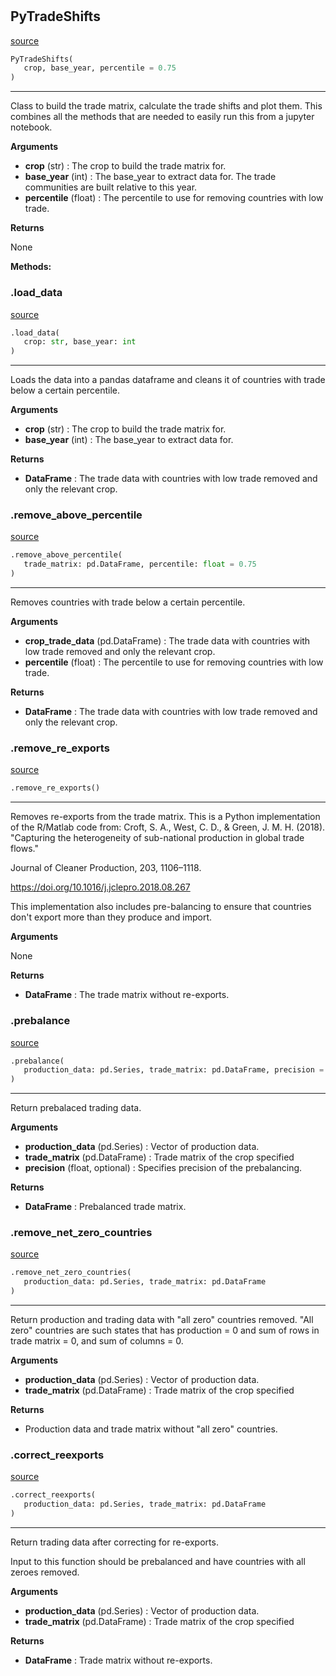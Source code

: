 #


## PyTradeShifts
[source](https://github.com/allfed/My-Super-Cool-Respository/blob/master/src/model.py/#L6)
```python 
PyTradeShifts(
   crop, base_year, percentile = 0.75
)
```


---
Class to build the trade matrix, calculate the trade shifts
and plot them. This combines all the methods that are needed
to easily run this from a jupyter notebook.


**Arguments**

* **crop** (str) : The crop to build the trade matrix for.
* **base_year** (int) : The base_year to extract data for. The trade communities
    are built relative to this year.
* **percentile** (float) : The percentile to use for removing countries with
    low trade.


**Returns**

None


**Methods:**


### .load_data
[source](https://github.com/allfed/My-Super-Cool-Respository/blob/master/src/model.py/#L33)
```python
.load_data(
   crop: str, base_year: int
)
```

---
Loads the data into a pandas dataframe and cleans it
of countries with trade below a certain percentile.


**Arguments**

* **crop** (str) : The crop to build the trade matrix for.
* **base_year** (int) : The base_year to extract data for.


**Returns**

* **DataFrame**  : The trade data with countries with low trade removed
    and only the relevant crop.


### .remove_above_percentile
[source](https://github.com/allfed/My-Super-Cool-Respository/blob/master/src/model.py/#L75)
```python
.remove_above_percentile(
   trade_matrix: pd.DataFrame, percentile: float = 0.75
)
```

---
Removes countries with trade below a certain percentile.


**Arguments**

* **crop_trade_data** (pd.DataFrame) : The trade data with countries with low trade removed
    and only the relevant crop.
* **percentile** (float) : The percentile to use for removing countries with
    low trade.


**Returns**

* **DataFrame**  : The trade data with countries with low trade removed
    and only the relevant crop.


### .remove_re_exports
[source](https://github.com/allfed/My-Super-Cool-Respository/blob/master/src/model.py/#L105)
```python
.remove_re_exports()
```

---
Removes re-exports from the trade matrix.
This is a Python implementation of the R/Matlab code from:
Croft, S. A., West, C. D., & Green, J. M. H. (2018).
"Capturing the heterogeneity of sub-national production
in global trade flows."

Journal of Cleaner Production, 203, 1106–1118.

https://doi.org/10.1016/j.jclepro.2018.08.267

This implementation also includes pre-balancing to ensure that countries don't
export more than they produce and import.


**Arguments**

None


**Returns**

* **DataFrame**  : The trade matrix without re-exports.


### .prebalance
[source](https://github.com/allfed/My-Super-Cool-Respository/blob/master/src/model.py/#L147)
```python
.prebalance(
   production_data: pd.Series, trade_matrix: pd.DataFrame, precision = 10**-3
)
```

---
Return prebalaced trading data.


**Arguments**

* **production_data** (pd.Series) : Vector of production data.
* **trade_matrix** (pd.DataFrame) : Trade matrix of the crop specified
* **precision** (float, optional) : Specifies precision of the prebalancing.


**Returns**

* **DataFrame**  : Prebalanced trade matrix.


### .remove_net_zero_countries
[source](https://github.com/allfed/My-Super-Cool-Respository/blob/master/src/model.py/#L177)
```python
.remove_net_zero_countries(
   production_data: pd.Series, trade_matrix: pd.DataFrame
)
```

---
Return production and trading data with "all zero" countries removed.
"All zero" countries are such states that has production = 0 and sum of rows
in trade matrix = 0, and sum of columns = 0.


**Arguments**

* **production_data** (pd.Series) : Vector of production data.
* **trade_matrix** (pd.DataFrame) : Trade matrix of the crop specified


**Returns**

* Production data and trade matrix
without "all zero" countries.

### .correct_reexports
[source](https://github.com/allfed/My-Super-Cool-Respository/blob/master/src/model.py/#L202)
```python
.correct_reexports(
   production_data: pd.Series, trade_matrix: pd.DataFrame
)
```

---
Return trading data after correcting for re-exports.

Input to this function should be prebalanced and have countries with all zeroes
removed.


**Arguments**

* **production_data** (pd.Series) : Vector of production data.
* **trade_matrix** (pd.DataFrame) : Trade matrix of the crop specified


**Returns**

* **DataFrame**  : Trade matrix without re-exports.

